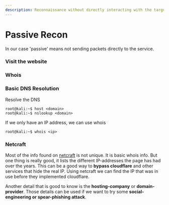 ```yaml
---
description: Reconnaissance without directly interacting with the target
---
```


# Passive Recon

In our case 'passive' means not sending packets directly to the service.

### Visit the website

### Whois

### Basic DNS Resolution

Resolve the DNS

```text
root@kali:~$ host <domain>
root@kali:~$ nslookup <domain>
```

If we only have an IP address, we can use whois

```text
root@kali:~$ whois <ip>
```

### Netcraft

Most of the info found on [netcraft](https://www.netcraft.com) is not unique. It is basic whois info. But one thing is really good, it lists the different IP-addresses the page has had over the years. This can be a good way to **bypass cloudflare** and other services that hide the real IP. Using netcraft we can find the IP that was in use before they implemented cloudflare.

Another detail that is good to know is the **hosting-company** or **domain-provider**. Those details can be used if we want to try some **social-engineering or spear-phishing attack**.

